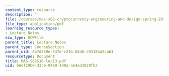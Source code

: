 ```yaml
---
content_type: resource
description: ''
file: /courses/mas-s62-cryptocurrency-engineering-and-design-spring-2018/b6df29b033c69489190aa54ad3029fb2_MAS-S62S18-lec13.pdf
file_type: application/pdf
learning_resource_types:
- Lecture Notes
ocw_type: OCWFile
parent_title: Lecture Notes
parent_type: CourseSection
parent_uid: 8b7d559e-537d-c21b-84d6-c93184a2ca61
resourcetype: Document
title: MAS-S62S18-lec13.pdf
uid: b6df29b0-33c6-9489-190a-a54ad3029fb2
---
```

